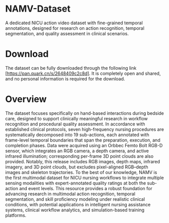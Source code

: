 # NAMV-Dataset
A dedicated NICU action video dataset with fine-grained temporal annotations, designed for research on action recognition, temporal segmentation, and quality assessment in clinical scenarios.
# Download
The dataset can be fully downloaded through the following link [https://pan.quark.cn/s/2648409c2c8d]. It is completely open and shared, and no personal information is required for the download.
# Overview
The dataset focuses specifically on hand-based interactions during bedside care, designed to support clinically meaningful research in workflow recognition and procedural quality assessment. In accordance with established clinical protocols, seven high-frequency nursing procedures are systematically decomposed into 19 sub-actions, each annotated with frame-level temporal boundaries that span the preparation, execution, and completion phases. Data were acquired using an Orbbec Femto Bolt RGB-D sensor, which integrates an RGB camera, a depth camera, and active infrared illumination; corresponding per-frame 3D point clouds are also provided. Notably, this release includes RGB images, depth maps, infrared imagery, and 3D point clouds, but excludes pixel-aligned RGB–depth images and skeleton trajectories. To the best of our knowledge, NAMV is the first multimodal dataset for NICU nursing workflows to integrate multiple sensing modalities with expert-annotated quality ratings at both the sub-action and event levels. This resource provides a robust foundation for advancing research in multimodal action recognition, temporal segmentation, and skill proficiency modeling under realistic clinical conditions, with potential applications in intelligent nursing assistance systems, clinical workflow analytics, and simulation-based training platforms.
